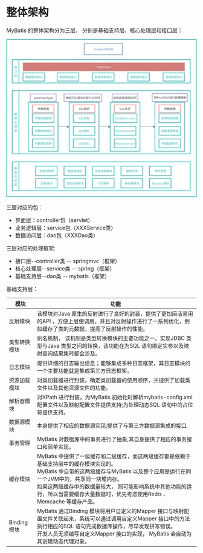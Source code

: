 # 整体架构

MyBatis 的整体架构分为三层， 分别是基础支持层、核心处理层和接口层：

![](assets/MyBatis架构图.svg)

三层对应的包：

- 界面层：controller包（servlet）
- 业务逻辑层：service包（XXXService类）
- 数据访问层：dao包（XXXDao类）

三层对应的处理框架:

- 接口层--controller类 -- springmvc（框架）
- 核心处理层--service类 -- spring（框架）
- 基础支持层--dao类 -- mybatis（框架）

基础支持层：

| 模块         | 功能                                                         |
| ------------ | ------------------------------------------------------------ |
| 反射模块     | 该模块对Java 原生的反射进行了良好的封装，提供了更加简洁易用的API ，方便上层使调用，并且对反射操作进行了一系列优化，例如缓存了类的元数据，提高了反射操作的性能。 |
| 类型转换模块 | 别名机制， 该机制是类型转换模块的主要功能之一。实现JDBC 类型与Java 类型之间的转换，该功能在为SQL 语句绑定实参以及映射查询结果集时都会涉及。 |
| 日志模块     | 提供详细的日志输出信息；能够集成多种日志框架，其日志模块的一个主要功能就是集成第三方日志框架。 |
| 资源加载模块 | 对类加载器进行封装，确定类加载器的使用顺序，并提供了加载类文件以及其他资源文件的功能。 |
| 解析器模块   | 对XPath 进行封装，为MyBatis 初始化时解析mybatis-config.xml 配置文件以及映射配置文件提供支持;为处理动态SQL 语句中的占位符提供支持。 |
| 数据源模块   | 本身提供了相应的数据源实现;提供了与第三方数据源集成的接口.   |
| 事务管理     | MyBatis 对数据库中的事务进行了抽象,其自身提供了相应的事务接口和简单实现。 |
| 缓存模块     | MyBatis 中提供了一级缓存和二级缓存，而这两级缓存都是依赖于基础支持层中的缓存模块实现的。<br/>MyBatis 中自带的这两级缓存与MyBatis 以及整个应用是运行在同一个JVM中的，共享同一块堆内存。<br/>如果这两级缓存中的数据量较大， 则可能影响系统中其他功能的运行，所以当需要缓存大量数据时，优先考虑使用Redis 、Memcache 等缓存产品。 |
| Binding 模块 | MyBatis 通过Binding 模块将用户自定义的Mapper 接口与映射配置文件关联起来，系统可以通过调用自定义Mapper 接口中的方法执行相应的SQL 语句完成数据库操作，尽早发现拼写错误。<br/>开发人员无须编写自定义Mapper 接口的实现， MyBatis 会自动为其创建动态代理对象。 |
